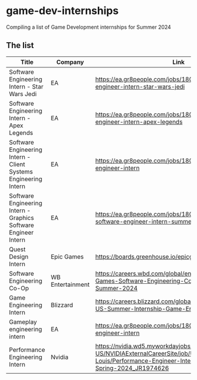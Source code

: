 # game-dev-internships
Compiling a list of Game Development internships for Summer 2024

## The list
| Title                                                           | Company          | Link                                                                                                                                                |
|-----------------------------------------------------------------|------------------|-----------------------------------------------------------------------------------------------------------------------------------------------------|
| Software Engineering Intern - Star Wars Jedi                    | EA               | https://ea.gr8people.com/jobs/180113/software-engineer-intern-star-wars-jedi                                                                        |
| Software Engineering Intern - Apex Legends                      | EA               | https://ea.gr8people.com/jobs/180021/gameplay-engineer-intern-apex-legends                                                                          |
| Software Engineering Intern - Client Systems Engineering Intern | EA               | https://ea.gr8people.com/jobs/180025/client-systems-engineer-intern                                                                                 |
| Software Engineering Intern - Graphics Software Engineer Intern | EA               | https://ea.gr8people.com/jobs/180532/graphics-software-engineer-intern-summer-2024                                                                  |
| Quest Design Intern                                             | Epic Games       | https://boards.greenhouse.io/epicgames/jobs/5003246004                                                                                              |
| Software Engineering Co-Op                                      | WB Entertainment | https://careers.wbd.com/global/en/job/R000073958/WB-Games-Software-Engineering-Co-op-Internship-Summer-2024                                         |
| Game Engineering Intern                                         | Blizzard         | https://careers.blizzard.com/global/en/job/R021267/2024-US-Summer-Internship-Game-Engineering                                                       |
| Gameplay engineering intern                                     | EA               | https://ea.gr8people.com/jobs/180203/gameplay-engineer-intern                                                                                       |
| Performance Engineering Intern                                  | Nvidia           | https://nvidia.wd5.myworkdayjobs.com/en-US/NVIDIAExternalCareerSite/job/US-MO-St-Louis/Performance-Engineer-Intern---Gaming---Spring-2024_JR1974626 |


